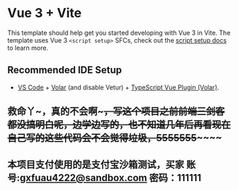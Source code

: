 # Vue 3 + Vite

This template should help get you started developing with Vue 3 in Vite. The template uses Vue 3 `<script setup>` SFCs, check out the [script setup docs](https://v3.vuejs.org/api/sfc-script-setup.html#sfc-script-setup) to learn more.

## Recommended IDE Setup

- [VS Code](https://code.visualstudio.com/) + [Volar](https://marketplace.visualstudio.com/items?itemName=Vue.volar) (and disable Vetur) + [TypeScript Vue Plugin (Volar)](https://marketplace.visualstudio.com/items?itemName=Vue.vscode-typescript-vue-plugin).
## 救命丫~，真的不会啊~~~，写这个项目之前前端三剑客都没搞明白呢，边学边写的，也不知道几年后再看现在自己写的这些代码会不会觉得垃圾，5555555~~~~~~
## 本项目支付使用的是支付宝沙箱测试，买家 账号:gxfuau4222@sandbox.com 密码：111111